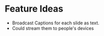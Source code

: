 # Feature Ideas

- Broadcast Captions for each slide as text.
- Could stream them to people's devices

